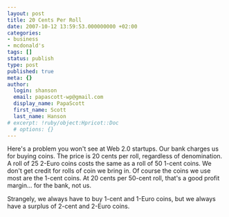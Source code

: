 ```yaml
---
layout: post
title: 20 Cents Per Roll
date: 2007-10-12 13:59:53.000000000 +02:00
categories:
- business
- mcdonald's
tags: []
status: publish
type: post
published: true
meta: {}
author:
  login: shanson
  email: papascott-wp@gmail.com
  display_name: PapaScott
  first_name: Scott
  last_name: Hanson
# excerpt: !ruby/object:Hpricot::Doc
  # options: {}
---
```

<p>Here's a problem you won't see at Web 2.0 startups. Our bank charges us for buying coins. The price is 20 cents per roll, regardless of denomination. A roll of 25 2-Euro coins costs the same as a roll of 50 1-cent coins. We don't get credit for rolls of coin we bring in. Of course the coins we use most are the 1-cent coins. At 20 cents per 50-cent roll, that's a good profit margin... for the bank, not us. </p>
<p>Strangely, we always have to buy 1-cent and 1-Euro coins, but we always have a surplus of 2-cent and 2-Euro coins.</p>
